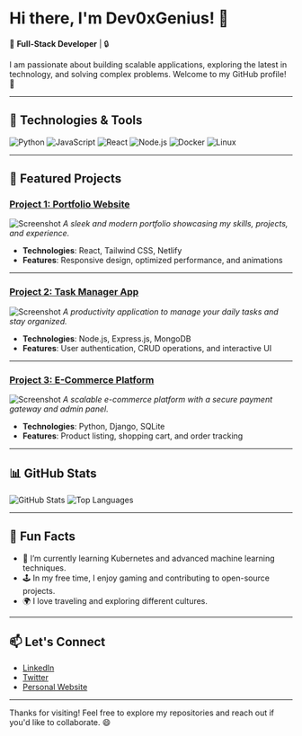 # Hi there, I'm Dev0xGenius! 👋

🚀 **Full-Stack Developer** | 🔒 

I am passionate about building scalable applications, exploring the latest in technology, and solving complex problems. Welcome to my GitHub profile! 🌟

---

## 🔧 Technologies & Tools
![Python](https://img.shields.io/badge/-Python-3776AB?style=flat&logo=python&logoColor=white)
![JavaScript](https://img.shields.io/badge/-JavaScript-F7DF1E?style=flat&logo=javascript&logoColor=black)
![React](https://img.shields.io/badge/-React-61DAFB?style=flat&logo=react&logoColor=black)
![Node.js](https://img.shields.io/badge/-Node.js-339933?style=flat&logo=node.js&logoColor=white)
![Docker](https://img.shields.io/badge/-Docker-2496ED?style=flat&logo=docker&logoColor=white)
![Linux](https://img.shields.io/badge/-Linux-FCC624?style=flat&logo=linux&logoColor=black)

---

## 🌟 Featured Projects

### [Project 1: Portfolio Website](https://example-link.com)
![Screenshot](images/portfolio.png)
_A sleek and modern portfolio showcasing my skills, projects, and experience._

- **Technologies**: React, Tailwind CSS, Netlify
- **Features**: Responsive design, optimized performance, and animations

---

### [Project 2: Task Manager App](https://example-link.com)
![Screenshot](images/task-manager.png)
_A productivity application to manage your daily tasks and stay organized._

- **Technologies**: Node.js, Express.js, MongoDB
- **Features**: User authentication, CRUD operations, and interactive UI

---

### [Project 3: E-Commerce Platform](https://example-link.com)
![Screenshot](images/ecommerce.png)
_A scalable e-commerce platform with a secure payment gateway and admin panel._

- **Technologies**: Python, Django, SQLite
- **Features**: Product listing, shopping cart, and order tracking

---

## 📊 GitHub Stats

![GitHub Stats](https://github-readme-stats.vercel.app/api?username=dev0xgenius&show_icons=true&theme=radical)
![Top Languages](https://github-readme-stats.vercel.app/api/top-langs/?username=dev0xgenius&layout=compact&theme=radical)

---

## 🎯 Fun Facts
- 🌱 I’m currently learning Kubernetes and advanced machine learning techniques.
- 🕹️ In my free time, I enjoy gaming and contributing to open-source projects.
- 🌍 I love traveling and exploring different cultures.

---

## 📫 Let's Connect
- [LinkedIn](https://linkedin.com/in/dev0xgenius)
- [Twitter](https://twitter.com/dev0xgenius)
- [Personal Website](https://dev0xgenius.com)

---

Thanks for visiting! Feel free to explore my repositories and reach out if you'd like to collaborate. 😄
